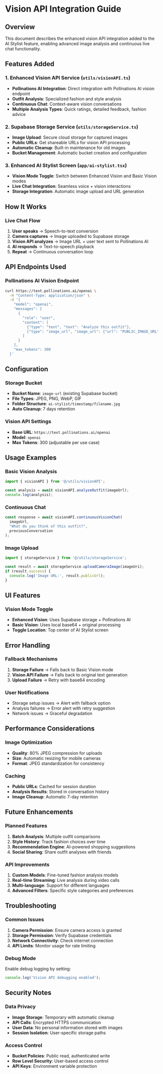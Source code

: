 # Vision API Integration Guide

## Overview
This document describes the enhanced vision API integration added to the AI Stylist feature, enabling advanced image analysis and continuous live chat functionality.

## Features Added

### 1. Enhanced Vision API Service (`utils/visionAPI.ts`)
- **Pollinations AI Integration**: Direct integration with Pollinations AI vision endpoint
- **Outfit Analysis**: Specialized fashion and style analysis
- **Continuous Chat**: Context-aware vision conversations
- **Multiple Analysis Types**: Quick ratings, detailed feedback, fashion advice

### 2. Supabase Storage Service (`utils/storageService.ts`)
- **Image Upload**: Secure cloud storage for captured images
- **Public URLs**: Get shareable URLs for vision API processing
- **Automatic Cleanup**: Built-in maintenance for old images
- **Bucket Management**: Automatic bucket creation and configuration

### 3. Enhanced AI Stylist Screen (`app/ai-stylist.tsx`)
- **Vision Mode Toggle**: Switch between Enhanced Vision and Basic Vision modes
- **Live Chat Integration**: Seamless voice + vision interactions
- **Storage Integration**: Automatic image upload and URL generation

## How It Works

### Live Chat Flow
1. **User speaks** → Speech-to-text conversion
2. **Camera captures** → Image uploaded to Supabase storage
3. **Vision API analyzes** → Image URL + user text sent to Pollinations AI
4. **AI responds** → Text-to-speech playback
5. **Repeat** → Continuous conversation loop

## API Endpoints Used

### Pollinations AI Vision Endpoint
```bash
curl https://text.pollinations.ai/openai \
  -H "Content-Type: application/json" \
  -d '{
    "model": "openai",
    "messages": [
      {
        "role": "user",
        "content": [
          {"type": "text", "text": "Analyze this outfit"},
          {"type": "image_url", "image_url": {"url": "PUBLIC_IMAGE_URL"}}
        ]
      }
    ],
    "max_tokens": 300
  }'
```

## Configuration

### Storage Bucket
- **Bucket Name**: `image-url` (existing Supabase bucket)
- **File Types**: JPEG, PNG, WebP, GIF
- **Folder Structure**: `ai-stylist/timestamp/filename.jpg`
- **Auto Cleanup**: 7 days retention

### Vision API Settings
- **Base URL**: `https://text.pollinations.ai/openai`
- **Model**: `openai`
- **Max Tokens**: 300 (adjustable per use case)

## Usage Examples

### Basic Vision Analysis
```typescript
import { visionAPI } from '@/utils/visionAPI';

const analysis = await visionAPI.analyzeOutfit(imageUrl);
console.log(analysis);
```

### Continuous Chat
```typescript
const response = await visionAPI.continuousVisionChat(
  imageUrl,
  "What do you think of this outfit?",
  previousConversation
);
```

### Image Upload
```typescript
import { storageService } from '@/utils/storageService';

const result = await storageService.uploadCameraImage(imageUri);
if (result.success) {
  console.log('Image URL:', result.publicUrl);
}
```

## UI Features

### Vision Mode Toggle
- **Enhanced Vision**: Uses Supabase storage + Pollinations AI
- **Basic Vision**: Uses local base64 + original processing
- **Toggle Location**: Top center of AI Stylist screen

## Error Handling

### Fallback Mechanisms
1. **Storage Failure** → Falls back to Basic Vision mode
2. **Vision API Failure** → Falls back to original text generation
3. **Upload Failure** → Retry with base64 encoding

### User Notifications
- Storage setup issues → Alert with fallback option
- Analysis failures → Error alert with retry suggestion
- Network issues → Graceful degradation

## Performance Considerations

### Image Optimization
- **Quality**: 80% JPEG compression for uploads
- **Size**: Automatic resizing for mobile cameras
- **Format**: JPEG standardization for consistency

### Caching
- **Public URLs**: Cached for session duration
- **Analysis Results**: Stored in conversation history
- **Image Cleanup**: Automatic 7-day retention

## Future Enhancements

### Planned Features
1. **Batch Analysis**: Multiple outfit comparisons
2. **Style History**: Track fashion choices over time
3. **Recommendation Engine**: AI-powered shopping suggestions
4. **Social Sharing**: Share outfit analyses with friends

### API Improvements
1. **Custom Models**: Fine-tuned fashion analysis models
2. **Real-time Streaming**: Live analysis during video calls
3. **Multi-language**: Support for different languages
4. **Advanced Filters**: Specific style categories and preferences

## Troubleshooting

### Common Issues
1. **Camera Permission**: Ensure camera access is granted
2. **Storage Permission**: Verify Supabase credentials
3. **Network Connectivity**: Check internet connection
4. **API Limits**: Monitor usage for rate limiting

### Debug Mode
Enable debug logging by setting:
```typescript
console.log('Vision API debugging enabled');
```

## Security Notes

### Data Privacy
- **Image Storage**: Temporary with automatic cleanup
- **API Calls**: Encrypted HTTPS communication
- **User Data**: No personal information stored with images
- **Session Isolation**: User-specific storage paths

### Access Control
- **Bucket Policies**: Public read, authenticated write
- **Row Level Security**: User-based access control
- **API Keys**: Environment variable protection